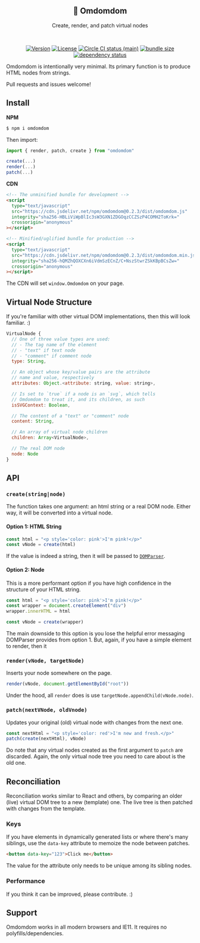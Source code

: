 <h2 align="center">👾 Omdomdom</h2>
<p align="center">Create, render, and patch virtual nodes</p>
<br>
<p align="center">
  <a href="https://www.npmjs.com/package/omdomdom"><img src="https://img.shields.io/npm/v/omdomdom.svg?sanitize=true" alt="Version"></a>
  <a href="https://www.npmjs.com/package/omdomdom"><img src="https://img.shields.io/npm/l/omdomdom.svg?sanitize=true" alt="License"></a>
  <a href="https://www.npmjs.com/package/omdomdom"><img src="https://badgen.net/circleci/github/geotrev/omdomdom/main" alt="Circle CI status (main)" /></a>
  <a href="https://www.npmjs.com/package/omdomdom"><img src="https://badgen.net/bundlephobia/minzip/omdomdom" alt="bundle size" /></a>
  <a href="https://www.libraries.io/npm/omdomdom"><img src="https://img.shields.io/librariesio/release/npm/omdomdom" alt="dependency status" /></a>
</p>

Omdomdom is intentionally very minimal. Its primary function is to produce HTML nodes from strings.

Pull requests and issues welcome!

## Install

**NPM**

```sh
$ npm i omdomdom
```

Then import:

```js
import { render, patch, create } from "omdomdom"

create(...)
render(...)
patch(...)
```

**CDN**

```html
<!-- The unminified bundle for development -->
<script
  type="text/javascript"
  src="https://cdn.jsdelivr.net/npm/omdomdom@0.2.3/dist/omdomdom.js"
  integrity="sha256-HBLiViWpBlIc3sW3GXN1ZDGOqzCCZSzP4COMH2ToKrk="
  crossorigin="anonymous"
></script>

<!-- Minified/uglified bundle for production -->
<script
  type="text/javascript"
  src="https://cdn.jsdelivr.net/npm/omdomdom@0.2.3/dist/omdomdom.min.js"
  integrity="sha256-hQMZhQOXCXn6iVdmSzECnZ/C+NszStwrZSkKBpBCsZw="
  crossorigin="anonymous"
></script>
```

The CDN will set `window.Omdomdom` on your page.

## Virtual Node Structure

If you're familiar with other virtual DOM implementations, then this will look familiar. :)

```js
VirtualNode {
  // One of three value types are used:
  // - The tag name of the element
  // - "text" if text node
  // - "comment" if comment node
  type: String,

  // An object whose key/value pairs are the attribute
  // name and value, respectively
  attributes: Object.<attribute: string, value: string>,

  // Is set to `true` if a node is an `svg`, which tells
  // Omdomdom to treat it, and its children, as such
  isSVGContext: Boolean,

  // The content of a "text" or "comment" node
  content: String,

  // An array of virtual node children
  children: Array<VirtualNode>,

  // The real DOM node
  node: Node
}
```

## API

### `create(string|node)`

The function takes one argument: an html string or a real DOM node. Either way, it will be converted into a virtual node.

#### Option 1: HTML String

```js
const html = "<p style='color: pink'>I'm pink!</p>"
const vNode = create(html)
```

If the value is indeed a string, then it will be passed to [`DOMParser`](https://developer.mozilla.org/en-US/docs/Web/API/DOMParser).

#### Option 2: Node

This is a more performant option if you have high confidence in the structure of your HTML string.

```js
const html = "<p style='color: pink'>I'm pink!</p>"
const wrapper = document.createElement("div")
wrapper.innerHTML = html

const vNode = create(wrapper)
```

The main downside to this option is you lose the helpful error messaging DOMParser provides from option 1. But, again, if you have a simple element to render, then it

### `render(vNode, targetNode)`

Inserts your node somewhere on the page.

```js
render(vNode, document.getElementById("root"))
```

Under the hood, all `render` does is use `targetNode.appendChild(vNode.node)`.

### `patch(nextVNode, oldVnode)`

Updates your original (old) virtual node with changes from the next one.

```js
const nextHtml = "<p style='color: red'>I'm new and fresh.</p>"
patch(create(nextHtml), vNode)
```

Do note that any virtual nodes created as the first argument to `patch` are discarded. Again, the only virtual node tree you need to care about is the old one.

## Reconciliation

Reconciliation works similar to React and others, by comparing an older (live) virtual DOM tree to a new (template) one. The live tree is then patched with changes from the template.

### Keys

If you have elements in dynamically generated lists or where there's many siblings, use the `data-key` attribute to memoize the node between patches.

```html
<button data-key="123">Click me</button>
```

The value for the attribute only needs to be unique among its sibling nodes.

### Performance

If you think it can be improved, please contribute. :)

## Support

Omdomdom works in all modern browsers and IE11. It requires no polyfills/dependencies.
